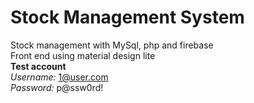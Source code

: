 # Stock Management System
Stock management with MySql, php and firebase
</br>
Front end using material design lite
</br>
<b>Test account</b> 
<br/> 
<i>Username:</i> 1@user.com 
<br/>
<i>Password:</i> p@ssw0rd!

